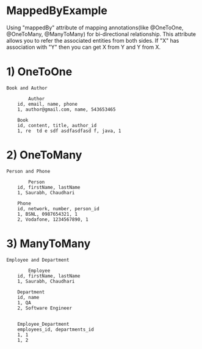 # MappedByExample 

Using "mappedBy" attribute of mapping annotations(like @OneToOne, @OneToMany, @ManyToMany) for bi-directional relationship. This attribute allows you to refer the associated entities from both sides. If "X" has association with "Y" then you can get X from Y and Y from X.

# 1) OneToOne

    Book and Author
  
            Author
		id, email, name, phone
		1, author@gmail.com, name, 543653465

		Book
		id, content, title, author_id
		1, re  td e sdf asdfasdfasd f, java, 1

# 2) OneToMany

    Person and Phone
  
            Person
		id, firstName, lastName
		1, Saurabh, Chaudhari

		Phone
		id, network, number, person_id
		1, BSNL, 0987654321, 1
		2, Vodafone, 1234567890, 1
    
# 3) ManyToMany

    Employee and Department
  
            Employee
		id, firstName, lastName
		1, Saurabh, Chaudhari

		Department
		id, name
		1, QA
		2, Software Engineer
    
    
		Employee_Department
		employees_id, departments_id
		1, 1
		1, 2
